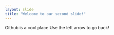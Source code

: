 ```yaml
---
layout: slide
title: "Welcome to our second slide!"
---
```

Github is a cool place
Use the left arrow to go back!
